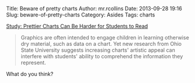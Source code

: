 Title: Beware of pretty charts
Author: mr.rcollins
Date: 2013-09-28 19:16
Slug: beware-of-pretty-charts
Category: Asides
Tags: charts

[Study: Prettier Charts Can Be Harder for Students to Read](http://blogs.edweek.org/edweek/inside-school-research/2013/05/graphics_are_often_intended_to.html?cmp=ENL-EU-MOSTPOP)

>Graphics are often intended to engage children in learning otherwise dry material, such as data on a chart. Yet new research from Ohio State University suggests increasing charts' artistic appeal can interfere with students' ability to comprehend the information they represent.

What do you think?
